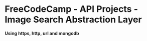 # FreeCodeCamp - API Projects - Image Search Abstraction Layer
**Using https, http, url and mongodb**